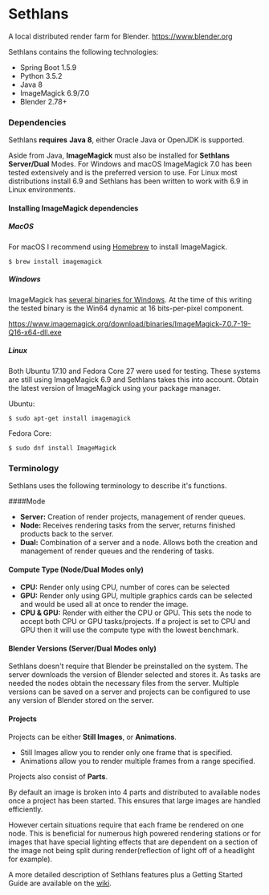 
# Sethlans
A local distributed render farm for Blender. https://www.blender.org

Sethlans contains the following technologies:
 - Spring Boot 1.5.9
 - Python 3.5.2
 - Java 8
 - ImageMagick 6.9/7.0
 - Blender 2.78+
 
### Dependencies
Sethlans **requires**  **Java 8**, either Oracle Java or OpenJDK is supported.
 
Aside from Java, **ImageMagick** must also be installed for **Sethlans Server/Dual** Modes.  For Windows and macOS ImageMagick 7.0 has been tested extensively and is the preferred version to use.  For Linux most distributions install 6.9 and Sethlans has been written to work with 6.9 in Linux environments.

#### Installing ImageMagick dependencies
##### MacOS
For macOS I recommend using [Homebrew](https://brew.sh/) to install ImageMagick.

    $ brew install imagemagick

##### Windows
ImageMagick has [several binaries for Windows](http://www.imagemagick.org/script/download.php#windows).  At the time of this writing the tested binary is the Win64 dynamic at 16 bits-per-pixel component.

https://www.imagemagick.org/download/binaries/ImageMagick-7.0.7-19-Q16-x64-dll.exe
 
##### Linux
Both Ubuntu 17.10 and Fedora Core 27 were used for testing.  These systems are still using ImageMagick 6.9 and Sethlans takes this into account.  Obtain the latest version of ImageMagick using your package manager. 

Ubuntu:
 
    $ sudo apt-get install imagemagick

Fedora Core:

    $ sudo dnf install ImageMagick

### Terminology

Sethlans uses the following terminology to describe it's functions.

####Mode
- **Server:** Creation of render projects, management of render queues.
- **Node:** Receives rendering tasks from the server, returns finished products 
back to the server.
- **Dual:** Combination of a server and a node.  Allows both the creation and management of render queues and the rendering of tasks.

#### Compute Type (Node/Dual Modes only)

- **CPU:** Render only using CPU, number of cores can be selected
- **GPU:** Render only using GPU, multiple graphics cards can be selected and would be used all at once to render the image.
- **CPU & GPU:** Render with either the CPU or GPU.  This sets the node to accept both CPU or GPU tasks/projects.  If a project is set to CPU and GPU then it will use the compute type with the lowest benchmark.

#### Blender Versions (Server/Dual Modes only)
Sethlans doesn't require that Blender be preinstalled on the system.  The server downloads the version of Blender selected and stores it.  As tasks are needed the nodes obtain the necessary files from the server.  Multiple versions can be saved on a server and projects can be configured to use any version of Blender stored on the server.

#### Projects
Projects can be either **Still Images**, or **Animations**.  

 - Still Images allow you to render only one frame that is specified.  
 -  Animations allow you to render multiple frames from a range
   specified.

Projects also consist of **Parts**.  

By default an image is broken into 4 parts and distributed to available nodes once a project has been started.  This ensures that large images are handled efficiently.  

However certain situations require that each frame be rendered on one node. This is beneficial for numerous high powered rendering stations or for images that have special lighting effects that are dependent on a section of the image not being split during render(reflection of light off of a headlight for example).

A more detailed description of Sethlans features plus a Getting Started Guide are available on the [wiki](https://github.com/dryad-naiad-software/sethlans/wiki).


